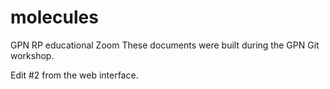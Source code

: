# molecules
GPN RP educational Zoom
These documents were built during the GPN Git workshop.

Edit #2 from the web interface.
